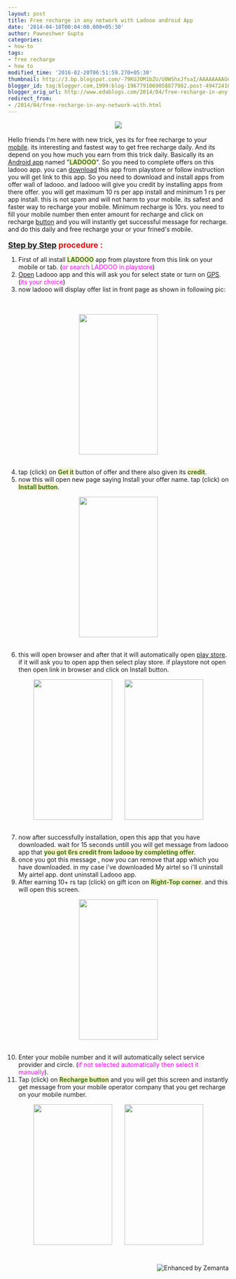 ```yaml
---
layout: post
title: Free recharge in any network with Ladooo android App
date: '2014-04-10T00:04:00.000+05:30'
author: Pawneshwer Gupta
categories:
- how-to
tags:
- free recharge
- how to
modified_time: '2016-02-20T06:51:59.270+05:30'
thumbnail: http://3.bp.blogspot.com/-79KUJOM1bZU/U0WShxJfsaI/AAAAAAAAGCw/Row0K4avT_o/s72-c/unnamed.png
blogger_id: tag:blogger.com,1999:blog-1967791069058877982.post-4947241031337021027
blogger_orig_url: http://www.edablogs.com/2014/04/free-recharge-in-any-network-with.html
redirect_from:
- /2014/04/free-recharge-in-any-network-with.html
---
```


<div dir="ltr" style="text-align: left;" trbidi="on"><div class="separator" style="clear: both; text-align: center;"><a href="http://3.bp.blogspot.com/-79KUJOM1bZU/U0WShxJfsaI/AAAAAAAAGCw/Row0K4avT_o/s1600/unnamed.png" imageanchor="1" style="margin-left: 1em; margin-right: 1em;"><img border="0" src="http://3.bp.blogspot.com/-79KUJOM1bZU/U0WShxJfsaI/AAAAAAAAGCw/Row0K4avT_o/s1600/unnamed.png" /></a></div><br />Hello friends I'm here with new trick, yes its for free recharge to your <a class="zem_slink" href="http://en.wikipedia.org/wiki/Mobile_app" rel="wikipedia" target="_blank" title="Mobile app">mobile</a>. its interesting and fastest way to get free recharge daily. And its depend on you how much you earn from this trick daily. Basically its an <a class="zem_slink" href="http://code.google.com/android/" rel="homepage" target="_blank" title="Android">Android app</a> named "<span style="background-color: #fff2cc;"><span style="color: #38761d;"><b>LADOOO</b></span></span>". So you need to complete offers on this ladooo app. you can <a class="zem_slink" href="http://en.wikipedia.org/wiki/Uploading_and_downloading" rel="wikipedia" target="_blank" title="Uploading and downloading">download</a> this app from playstore or follow instruction you will get link to this app. So you need to download and install apps from offer wall of ladooo. and ladooo will give you credit by installing apps from there offer. you will get maximum 10 rs per app install and minimum 1 rs per app install. this is not spam and will not harm to your mobile. its safest and faster way to recharge your mobile. Minimum recharge is 10rs. you need to fill your mobile number then enter amount for recharge and click on recharge <a class="zem_slink" href="http://en.wikipedia.org/wiki/Button" rel="wikipedia" target="_blank" title="Button">button</a> and you will instantly get successful message for recharge. and do this daily and free recharge your or your frined's mobile.<br /><br /><b><span style="color: red; font-size: large;"><a class="zem_slink" href="http://en.wikipedia.org/wiki/Step_by_Step_%28TV_series%29" rel="wikipedia" target="_blank" title="Step by Step (TV series)">Step by Step</a> procedure :</span></b><br /><div class="separator" style="clear: both; text-align: center;"></div><div style="text-align: left;"></div><ol style="text-align: left;"><li>First of all install <span style="background-color: #fff2cc;"><span style="color: #38761d;"><b>LADOOO</b></span></span> app from playstore from this link on your mobile or tab. (<span style="color: magenta;">or search LADOOO in playstore</span>)</li><li><a class="zem_slink" href="http://www.google.com/finance?q=NASDAQ:OPEN" rel="googlefinance" target="_blank" title="NASDAQ: OPEN">Open</a> Ladooo app and this will ask you for select state or turn on <a class="zem_slink" href="http://en.wikipedia.org/wiki/Global_Positioning_System" rel="wikipedia" target="_blank" title="Global Positioning System">GPS</a>. (<span style="color: magenta;">its your choice</span>)</li><li>now ladooo will display offer list in front page as shown in following pic:</li></ol><br /><br /><div class="separator" style="clear: both; text-align: center;"><a href="http://3.bp.blogspot.com/-lT_kxqagPoM/U0WM-nHV2XI/AAAAAAAAGCE/4ez7bZOyQtc/s1600/Screenshot_2014-04-09-23-31-55.png" imageanchor="1" style="margin-left: 1em; margin-right: 1em;"><img border="0" src="http://3.bp.blogspot.com/-lT_kxqagPoM/U0WM-nHV2XI/AAAAAAAAGCE/4ez7bZOyQtc/s1600/Screenshot_2014-04-09-23-31-55.png" height="320" width="180" /></a></div><div class="separator" style="clear: both; text-align: center;"><br /></div><div class="separator" style="clear: both; text-align: left;"></div><ol start="4" style="text-align: left;"><li>tap (click) on <span style="background-color: #fff2cc;"><span style="color: #38761d;"><b>Get it</b></span></span> button of offer and there also given its <span style="background-color: #fff2cc;"><span style="color: #38761d;"><b>credit</b></span></span>.</li><li>now this will open new page saying Install your offer name. tap (click) on <span style="background-color: #fff2cc;"><span style="color: #38761d;"><b>Install button</b></span></span>.</li></ol><div class="separator" style="clear: both; text-align: center;"><a href="http://2.bp.blogspot.com/-FRJZEa25AKA/U0WNC7XSTiI/AAAAAAAAGCU/YAX_MRFWprI/s1600/Screenshot_2014-04-09-23-32-09.png" imageanchor="1" style="margin-left: 1em; margin-right: 1em;"><img border="0" src="http://2.bp.blogspot.com/-FRJZEa25AKA/U0WNC7XSTiI/AAAAAAAAGCU/YAX_MRFWprI/s1600/Screenshot_2014-04-09-23-32-09.png" height="320" width="180" /></a></div><div class="separator" style="clear: both; text-align: center;"><br /></div><div class="separator" style="clear: both; text-align: left;"></div><ol start="6" style="text-align: left;"><li>this will open browser and after that it will automatically open <a class="zem_slink" href="http://en.wikipedia.org/wiki/Google_Play" rel="wikipedia" target="_blank" title="Google Play">play store</a>. if it will ask you to open app then select play store. if playstore not open then open link in browser and click on Install button.</li></ol><div class="separator" style="clear: both; text-align: center;"><a href="http://3.bp.blogspot.com/-dsn74sokjNE/U0WNBeORkXI/AAAAAAAAGCM/VS-IrMBTxcQ/s1600/Screenshot_2014-04-09-23-32-20.png" imageanchor="1" style="margin-left: 1em; margin-right: 1em;"><img border="0" src="http://3.bp.blogspot.com/-dsn74sokjNE/U0WNBeORkXI/AAAAAAAAGCM/VS-IrMBTxcQ/s1600/Screenshot_2014-04-09-23-32-20.png" height="320" width="180" /></a><a href="http://2.bp.blogspot.com/--GCjZnOiuMM/U0WNDlBmTcI/AAAAAAAAGCc/qAEysd5At3c/s1600/Screenshot_2014-04-09-23-32-38.png" imageanchor="1" style="margin-left: 1em; margin-right: 1em;"><img border="0" src="http://2.bp.blogspot.com/--GCjZnOiuMM/U0WNDlBmTcI/AAAAAAAAGCc/qAEysd5At3c/s1600/Screenshot_2014-04-09-23-32-38.png" height="320" width="180" /></a></div><div class="separator" style="clear: both; text-align: center;"><br /></div><div class="separator" style="clear: both; text-align: left;"></div><ol start="7" style="text-align: left;"><li>now after successfully installation, open this app that you have downloaded. wait for 15 seconds untill you will get message from ladooo app that <span style="background-color: #fff2cc;"><span style="color: #38761d;"><b>you got 6rs credit from ladooo by completing offer</b></span></span>.</li><li>once you got this message , now you can remove that app which you have downloaded. in my case i've downloaded My airtel so i'll uninstall My airtel app. dont uninstall Ladooo app.</li><li>After earning 10+ rs tap (click) on gift icon on <span style="background-color: #fff2cc;"><span style="color: #38761d;"><b>Right-Top corner</b></span></span>. and this will open this screen.</li></ol><div class="separator" style="clear: both; text-align: center;"><a href="http://2.bp.blogspot.com/-lzGcZreJHws/U0WM9tBC-pI/AAAAAAAAGB0/0YNJP4pbITA/s1600/Screenshot_2014-04-09-19-48-22.png" imageanchor="1" style="margin-left: 1em; margin-right: 1em;"><img border="0" src="http://2.bp.blogspot.com/-lzGcZreJHws/U0WM9tBC-pI/AAAAAAAAGB0/0YNJP4pbITA/s1600/Screenshot_2014-04-09-19-48-22.png" height="320" width="180" /></a></div><div class="separator" style="clear: both; text-align: center;"><br /></div><div class="separator" style="clear: both; text-align: left;"></div><ol start="10" style="text-align: left;"><li>Enter your mobile number and it will automatically select service provider and circle. (<span style="color: magenta;">if not selected automatically then select it manually</span>).</li><li>Tap (click) on <span style="background-color: #fff2cc;"><span style="color: #38761d;"><b>Recharge button</b></span></span> and you will get this screen and instantly get message from your mobile operator company that you get recharge on your mobile number.</li></ol><div class="separator" style="clear: both; text-align: center;"><a href="http://3.bp.blogspot.com/-z95ryns2vks/U0WM-tt9TtI/AAAAAAAAGCA/q9d20YJbjQA/s1600/Screenshot_2014-04-09-19-48-35.png" imageanchor="1" style="margin-left: 1em; margin-right: 1em;"><img border="0" src="http://3.bp.blogspot.com/-z95ryns2vks/U0WM-tt9TtI/AAAAAAAAGCA/q9d20YJbjQA/s1600/Screenshot_2014-04-09-19-48-35.png" height="320" width="180" /></a><a href="http://3.bp.blogspot.com/-SUdQbFwAXt0/U0WQfPxnRWI/AAAAAAAAGCk/yNEtJB3JSEE/s1600/Screenshot_2014-04-09-23-54-03.png" imageanchor="1" style="margin-left: 1em; margin-right: 1em;"><img border="0" src="http://3.bp.blogspot.com/-SUdQbFwAXt0/U0WQfPxnRWI/AAAAAAAAGCk/yNEtJB3JSEE/s1600/Screenshot_2014-04-09-23-54-03.png" height="320" width="180" /></a></div><br /><br /><div class="zemanta-pixie" style="height: 15px; margin-top: 10px;"><a class="zemanta-pixie-a" href="http://www.zemanta.com/?px" title="Enhanced by Zemanta"><img alt="Enhanced by Zemanta" class="zemanta-pixie-img" src="http://img.zemanta.com/zemified_e.png?x-id=ea816596-5ed1-4a9f-a1ee-73447cd9b921" style="border: none; float: right;" /></a></div></div>